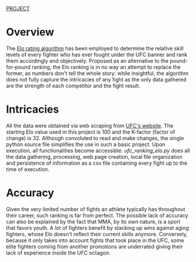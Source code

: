 [PROJECT](https://nkshv.github.io/ELO/)

# Overview

The [Elo rating algorithm](https://en.wikipedia.org/wiki/Elo_rating_system) has been employed to determine the relative skill levels of every fighter who has ever fought under the UFC banner and rank them accordingly and objectively. Proposed as an alternative to the pound-for-pound ranking, the Elo ranking is in no way an attempt to replace the former, as numbers don't tell the whole story: while insightful, the algorithm does not fully capture the intricacies of any fight as the only data gathered are the strength of each competitor and the fight result.

# Intricacies
All the data were obtained via web scraping from [UFC's website](http://ufcstats.com/statistics/events/).
The starting Elo value used in this project is 100 and the K-factor (factor of change) is 32.
Although convoluted to read and make changes, the single python source file simplifies the use in such a basic project. Upon execution, all functionalities become accessible.
*ufc_ranking_elo.py* does all the data gathering, processing, web page creation, local file organization and persistence of information as a csv file containing every fight up to the time of execution.

# Accuracy
Given the very limited number of fights an athlete typically has throughout their career, such ranking is far from perfect.
The possible lack of accuracy can also be explained by the fact that MMA, by its own nature, is a sport that favors youth. A lot of fighters benefit by stacking up wins against aging fighters, whose Elo doesn't reflect their current skills anymore. Conversely, because it only takes into account fights that took place in the UFC, some elite fighters coming from another promotions are underrated giving their lack of experience inside the UFC octagon.

